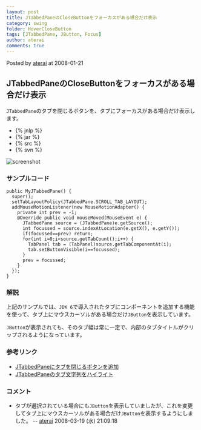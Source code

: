 ```yaml
---
layout: post
title: JTabbedPaneのCloseButtonをフォーカスがある場合だけ表示
category: swing
folder: HoverCloseButton
tags: [JTabbedPane, JButton, Focus]
author: aterai
comments: true
---
```


Posted by [aterai](http://terai.xrea.jp/aterai.html) at 2008-01-21

## JTabbedPaneのCloseButtonをフォーカスがある場合だけ表示
`JTabbedPane`のタブを閉じるボタンを、タブにフォーカスがある場合だけ表示します。

- {% jnlp %}
- {% jar %}
- {% src %}
- {% svn %}

<!-- dummy comment line for breaking list -->

![screenshot](https://lh6.googleusercontent.com/_9Z4BYR88imo/TQTN-acwv2I/AAAAAAAAAbo/gFaIpQr1XGc/s800/HoverCloseButton.png)

### サンプルコード
<pre class="prettyprint"><code>public MyJTabbedPane() {
  super();
  setTabLayoutPolicy(JTabbedPane.SCROLL_TAB_LAYOUT);
  addMouseMotionListener(new MouseMotionAdapter() {
    private int prev = -1;
    @Override public void mouseMoved(MouseEvent e) {
      JTabbedPane source = (JTabbedPane)e.getSource();
      int focussed = source.indexAtLocation(e.getX(), e.getY());
      if(focussed==prev) return;
      for(int i=0;i&lt;source.getTabCount();i++) {
        TabPanel tab = (TabPanel)source.getTabComponentAt(i);
        tab.setButtonVisible(i==focussed);
      }
      prev = focussed;
    }
  });
}
</code></pre>

### 解説
上記のサンプルでは、`JDK 6`で導入されたタブにコンポーネントを追加する機能を使って、タブ上にマウスカーソルがある場合だけ`JButton`を表示しています。

`JButton`が表示されても、そのタブ幅は常に一定で、内部のタブタイトルがクリップされるようになっています。

### 参考リンク
- [JTabbedPaneにタブを閉じるボタンを追加](http://terai.xrea.jp/Swing/TabWithCloseButton.html)
- [JTabbedPaneのタブ文字列をハイライト](http://terai.xrea.jp/Swing/TabTitleHighlight.html)

<!-- dummy comment line for breaking list -->

### コメント
- タブが選択されている場合にも`JButton`を表示していましたが、これを変更してタブ上にマウスカーソルがある場合だけ`JButton`を表示するようにしました。 -- [aterai](http://terai.xrea.jp/aterai.html) 2008-03-19 (水) 21:09:18

<!-- dummy comment line for breaking list -->

